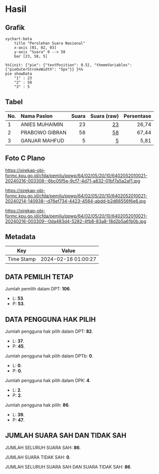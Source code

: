 # Hasil

## Grafik

```mermaid
xychart-beta
    title "Perolehan Suara Nasional"
    x-axis [01, 02, 03]
    y-axis "Suara" 0 --> 58
    bar [23, 58, 5]
```

```mermaid
%%{init: {"pie": {"textPosition": 0.5}, "themeVariables": {"pieOuterStrokeWidth": "5px"}} }%%
pie showData
    "1" : 23
    "2" : 58
    "3" : 5
```

## Tabel

| No. | Nama Paslon    | Suara | Suara (raw) | Persentase |
|:--- |:-------------- | -----:| -----------:| ----------:|
| 1   | ANIES MUHAIMIN | 23    | [23][p-1]   | 26,74      |
| 2   | PRABOWO GIBRAN | 58    | [58][p-2]   | 67,44      |
| 3   | GANJAR MAHFUD  | 5     | [5][p-3]    | 5,81       |


[p-1]: https://github.com/gigit-pemilu/pemilu-2024/blob/main/pilpres/hitung-suara/sub/64-kalimantan-timur/sub/02-kutai-kartanegara/sub/05-muara-badak/sub/2010-gas-alam-badak-i/sub/021-tps/sub/paslon-1.txt
[p-2]: https://github.com/gigit-pemilu/pemilu-2024/blob/main/pilpres/hitung-suara/sub/64-kalimantan-timur/sub/02-kutai-kartanegara/sub/05-muara-badak/sub/2010-gas-alam-badak-i/sub/021-tps/sub/paslon-2.txt
[p-3]: https://github.com/gigit-pemilu/pemilu-2024/blob/main/pilpres/hitung-suara/sub/64-kalimantan-timur/sub/02-kutai-kartanegara/sub/05-muara-badak/sub/2010-gas-alam-badak-i/sub/021-tps/sub/paslon-3.txt

## Foto C Plano

https://sirekap-obj-formc.kpu.go.id/cfda/pemilu/ppwp/64/02/05/20/10/6402052010021-20240216-003308--6bc05f5e-9cf7-4d71-a832-01bf7a5a2af1.jpg

https://sirekap-obj-formc.kpu.go.id/cfda/pemilu/ppwp/64/02/05/20/10/6402052010021-20240214-140938--d76ef734-4423-4564-abdd-b2d66556f6e6.jpg

https://sirekap-obj-formc.kpu.go.id/cfda/pemilu/ppwp/64/02/05/20/10/6402052010021-20240216-003309--0da483d4-5282-4fb8-83a8-18d2b5a61b0b.jpg


## Metadata

| Key        | Value               |
| ---------- | ------------------- |
| Time Stamp | 2024-02-16 01:00:27 |


## DATA PEMILIH TETAP

Jumlah pemilih dalam DPT: **106**.
 * L: **53**.
 * P: **53**.

## DATA PENGGUNA HAK PILIH

Jumlah pengguna hak pilih dalam DPT: **82**.
 * L: **37**.
 * P: **45**.

Jumlah pengguna hak pilih dalam DPTb: **0**.
 * L: **0**.
 * P: **0**.

Jumlah pengguna hak pilih dalam DPK: **4**.
 * L: **2**.
 * P: **2**.

Jumlah pengguna hak pilih: **86**.
 * L: **39**.
 * P: **47**.

## JUMLAH SUARA SAH DAN TIDAK SAH

JUMLAH SELURUH SUARA SAH: **86**.

JUMLAH SUARA TIDAK SAH: **0**.

JUMLAH SELURUH SUARA SAH DAN SUARA TIDAK SAH: **86**.


